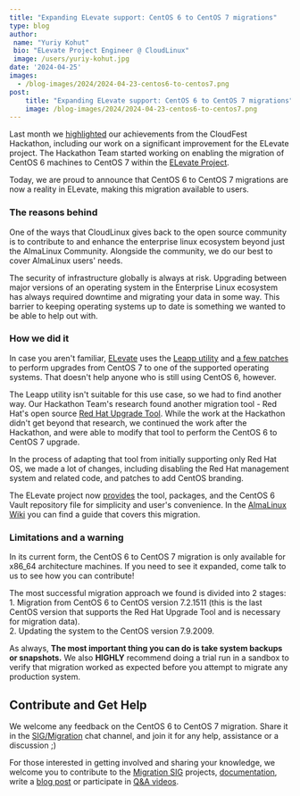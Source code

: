```yaml
---
title: "Expanding ELevate support: CentOS 6 to CentOS 7 migrations"
type: blog
author:
 name: "Yuriy Kohut"
 bio: "ELevate Project Engineer @ CloudLinux"
 image: /users/yuriy-kohut.jpg
date: '2024-04-25'
images:
  - /blog-images/2024/2024-04-23-centos6-to-centos7.png
post:
    title: "Expanding ELevate support: CentOS 6 to CentOS 7 migrations"
    image: /blog-images/2024/2024-04-23-centos6-to-centos7.png
---
```


Last month we [highlighted](https://almalinux.org/blog/2024-03-26-almalinux-march-events-roundup/) our achievements from the CloudFest Hackathon, including our work on a significant improvement for the ELevate project. The Hackathon Team started working on enabling the migration of CentOS 6 machines to CentOS 7 within the [ELevate Project](https://wiki.almalinux.org/elevate/). 

Today, we are proud to announce that CentOS 6 to CentOS 7 migrations are now a reality in ELevate, making this migration available to users.

### The reasons behind 

One of the ways that CloudLinux gives back to the open source community is to contribute to and enhance the enterprise linux ecosystem beyond just the AlmaLinux Community. Alongside the community, we do our best to cover AlmaLinux users' needs. 

The security of infrastructure globally is always at risk. Upgrading between major versions of an operating system in the Enterprise Linux ecosystem has always required downtime and migrating your data in some way. This barrier to keeping operating systems up to date is something we wanted to be able to help out with.

### How we did it

In case you aren't familiar, [ELevate](https://almalinux.org/elevate/) uses the [Leapp utility](https://leapp.readthedocs.io/) and [a few patches](https://github.com/AlmaLinux/leapp-repository/commits/almalinux) to perform upgrades from CentOS 7 to one of the supported operating systems. That doesn't help anyone who is still using CentOS 6, however.

The Leapp utility isn't suitable for this use case, so we had to find another way. Our Hackathon Team's research found another migration tool - Red Hat's open source [Red Hat Upgrade Tool](https://github.com/upgrades-migrations/redhat-upgrade-tool.git). While the work at the Hackathon didn't get beyond that research, we continued the work after the Hackathon, and were able to modify that tool to perform the CentOS 6 to CentOS 7 upgrade. 

In the process of adapting that tool from initially supporting only Red Hat OS, we made a lot of changes, including disabling the Red Hat management system and related code, and patches to add CentOS branding. 

The ELevate project now [provides](https://repo.almalinux.org/elevate/el6/) the tool, packages, and the CentOS 6 Vault repository file for simplicity and user's convenience. In the [AlmaLinux Wiki](https://wiki.almalinux.org/elevate/ELevating-CentOS6-to-CentOS7.html) you can find a guide that covers this migration.

### Limitations and a warning

In its current form, the CentOS 6 to CentOS 7 migration is only available for x86_64 architecture machines. If you need to see it expanded, come talk to us to see how you can contribute!


The most successful migration approach we found is divided into 2 stages:<br>
    1. Migration from CentOS 6 to CentOS version 7.2.1511 (this is the last CentOS version that supports the Red Hat Upgrade Tool and is necessary for migration data).<br>
    2. Updating the system to the CentOS version 7.9.2009.

As always, **The most important thing you can do is take system backups or snapshots.** We also **HIGHLY** recommend doing a trial run in a sandbox to verify that migration worked as expected before you attempt to migrate any production system.

## Contribute and Get Help 

We welcome any feedback on the CentOS 6 to CentOS 7 migration. Share it in the [SIG/Migration](https://chat.almalinux.org/almalinux/channels/migration) chat channel, and join it for any help, assistance or a discussion ;)

For those interested in getting involved and sharing your knowledge, we welcome you to contribute to the [Migration SIG](https://wiki.almalinux.org/sigs/Migration.html#how-to-join) projects,  [documentation](https://wiki.almalinux.org/Contribute-to-Documentation.html), write a [blog post](https://github.com/AlmaLinux/almalinux.org/blob/master/contributing-blog-posts.md) or participate in [Q&A videos](https://almalinux.org/blog/2024-01-16-video-contributions/).
